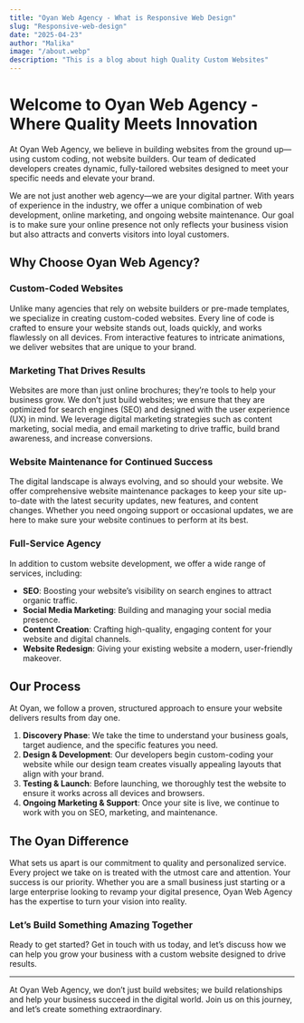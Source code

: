 ```yaml
---
title: "Oyan Web Agency - What is Responsive Web Design"
slug: "Responsive-web-design"
date: "2025-04-23"
author: "Malika"
image: "/about.webp"
description: "This is a blog about high Quality Custom Websites"
---
```


# Welcome to Oyan Web Agency - Where Quality Meets Innovation

At Oyan Web Agency, we believe in building websites from the ground up—using custom coding, not website builders. Our team of dedicated developers creates dynamic, fully-tailored websites designed to meet your specific needs and elevate your brand. 

We are not just another web agency—we are your digital partner. With years of experience in the industry, we offer a unique combination of web development, online marketing, and ongoing website maintenance. Our goal is to make sure your online presence not only reflects your business vision but also attracts and converts visitors into loyal customers.

## Why Choose Oyan Web Agency?

### Custom-Coded Websites

Unlike many agencies that rely on website builders or pre-made templates, we specialize in creating custom-coded websites. Every line of code is crafted to ensure your website stands out, loads quickly, and works flawlessly on all devices. From interactive features to intricate animations, we deliver websites that are unique to your brand.

### Marketing That Drives Results

Websites are more than just online brochures; they’re tools to help your business grow. We don’t just build websites; we ensure that they are optimized for search engines (SEO) and designed with the user experience (UX) in mind. We leverage digital marketing strategies such as content marketing, social media, and email marketing to drive traffic, build brand awareness, and increase conversions.

### Website Maintenance for Continued Success

The digital landscape is always evolving, and so should your website. We offer comprehensive website maintenance packages to keep your site up-to-date with the latest security updates, new features, and content changes. Whether you need ongoing support or occasional updates, we are here to make sure your website continues to perform at its best.

### Full-Service Agency

In addition to custom website development, we offer a wide range of services, including:

- **SEO**: Boosting your website’s visibility on search engines to attract organic traffic.
- **Social Media Marketing**: Building and managing your social media presence.
- **Content Creation**: Crafting high-quality, engaging content for your website and digital channels.
- **Website Redesign**: Giving your existing website a modern, user-friendly makeover.

## Our Process

At Oyan, we follow a proven, structured approach to ensure your website delivers results from day one.

1. **Discovery Phase**: We take the time to understand your business goals, target audience, and the specific features you need.
2. **Design & Development**: Our developers begin custom-coding your website while our design team creates visually appealing layouts that align with your brand.
3. **Testing & Launch**: Before launching, we thoroughly test the website to ensure it works across all devices and browsers.
4. **Ongoing Marketing & Support**: Once your site is live, we continue to work with you on SEO, marketing, and maintenance.

## The Oyan Difference

What sets us apart is our commitment to quality and personalized service. Every project we take on is treated with the utmost care and attention. Your success is our priority. Whether you are a small business just starting or a large enterprise looking to revamp your digital presence, Oyan Web Agency has the expertise to turn your vision into reality.

### Let’s Build Something Amazing Together

Ready to get started? Get in touch with us today, and let’s discuss how we can help you grow your business with a custom website designed to drive results.

---

At Oyan Web Agency, we don’t just build websites; we build relationships and help your business succeed in the digital world. Join us on this journey, and let’s create something extraordinary.
